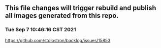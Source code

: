 ## This file changes will trigger rebuild and publish all images generated from this repo.

### Tue Sep 7 10:46:16 CST 2021

https://github.com/stolostron/backlog/issues/15853
